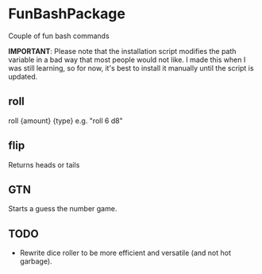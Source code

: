 # FunBashPackage
Couple of fun bash commands

**IMPORTANT**: Please note that the installation script modifies the path variable in a bad way that most people would not like. I made this when I was still learning, so for now, it's best to install it manually until the script is updated.

## roll
roll {amount} {type}
e.g. "roll 6 d8"

## flip
Returns heads or tails

## GTN
Starts a guess the number game.

## TODO
- Rewrite dice roller to be more efficient and versatile (and not hot garbage).
